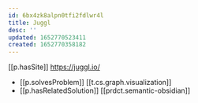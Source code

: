 ```yaml
---
id: 6bx4zk8alpn0tfi2fdlwr4l
title: Juggl
desc: ''
updated: 1652770523411
created: 1652770358182
---
```



[[p.hasSite]] https://juggl.io/

- [[p.solvesProblem]] [[t.cs.graph.visualization]]
- [[p.hasRelatedSolution]] [[prdct.semantic-obsidian]]
